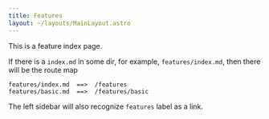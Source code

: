 ```yaml
---
title: Features
layout: ~/layouts/MainLayout.astro
---
```


This is a feature index page.

If there is a `index.md` in some dir, for example, `features/index.md`, then there will be the route map

```
features/index.md  ==>  /features
features/basic.md  ==>  /features/basic
```

The left sidebar will also recognize `features` label as a link.


